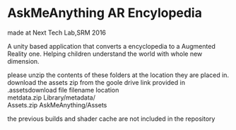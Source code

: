 # AskMeAnything AR Encylopedia
made at Next Tech Lab,SRM 2016  

A unity based application that converts a encyclopedia to a Augmented Reality one. Helping children understand the world with whole new dimension.  

please unzip the contents of these folders at the location they are placed in.  
download the assets zip from the goole drive link provided in .assetsdownload file
filename            location  
metdata.zip         Library/metadata/  
Assets.zip          AskMeAnything/Assets  

the previous builds and shader cache are not included in the repository  


